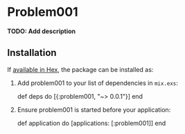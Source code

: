 # Problem001

**TODO: Add description**

## Installation

If [available in Hex](https://hex.pm/docs/publish), the package can be installed as:

  1. Add problem001 to your list of dependencies in `mix.exs`:

        def deps do
          [{:problem001, "~> 0.0.1"}]
        end

  2. Ensure problem001 is started before your application:

        def application do
          [applications: [:problem001]]
        end

